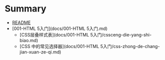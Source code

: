 # Summary

* [README ](README.md)
* [001-HTML 5入门](docs/001-HTML 5入门.md)
  * [CSS层叠样式表](docs/001-HTML 5入门/cssceng-die-yang-shi-biao.md)
  * [CSS 中的常见选择器](docs/001-HTML 5入门/css-zhong-de-chang-jian-xuan-ze-qi.md)


